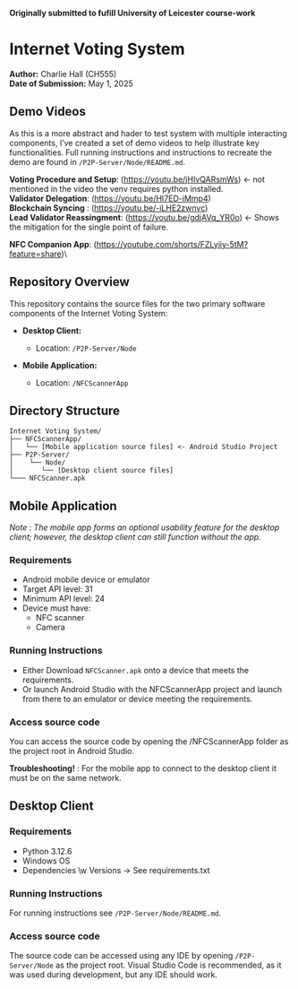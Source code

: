 **Originally submitted to fufill University of Leicester course-work**

# Internet Voting System

**Author:** Charlie Hall (CH555)  
**Date of Submission:** May 1, 2025

## Demo Videos
As this is a more abstract and hader to test system with multiple interacting components, I’ve created a set of demo videos to help illustrate key functionalities. Full running instructions and instructions to recreate the demo are found in `/P2P-Server/Node/README.md`.

**Voting Procedure and Setup**: (https://youtu.be/jHIvQARsmWs) <- not mentioned in the video the venv requires python installed.\
**Validator Delegation**: (https://youtu.be/HI7ED-iMmp4) \
**Blockchain Syncing** : (https://youtu.be/-iLHE2zwnvc) \
**Lead Validator Reassingment**: (https://youtu.be/gdjAVq_YR0o) <- Shows the mitigation for the single point of failure.


**NFC Companion App**: (https://youtube.com/shorts/FZLyiiy-5tM?feature=share)\


## Repository Overview

This repository contains the source files for the two primary software components of the Internet Voting System:

- **Desktop Client:**
  - Location: `/P2P-Server/Node`

- **Mobile Application:**
  - Location: `/NFCScannerApp`

## Directory Structure

```
Internet Voting System/
├── NFCScannerApp/
│   └── [Mobile application source files] <- Android Studio Project
├── P2P-Server/
│    └── Node/
│       └── [Desktop client source files]
└─── NFCScanner.apk
```

## Mobile Application

_Note : The mobile app forms an optional usability feature for the desktop client; however, the desktop client can still function without the app._

### Requirements
- Android mobile device or emulator
- Target API level: 31
- Minimum API level: 24
- Device must have:
    - NFC scanner
    - Camera

### Running Instructions

- Either Download ```NFCScanner.apk``` onto a device that meets the requirements.
- Or launch Android Studio with the NFCScannerApp project and launch from there to an emulator or device meeting the requirements. 

### Access source code

You can access the source code by opening the /NFCScannerApp folder as the project root in Android Studio.

**Troubleshooting!** : For the mobile app to connect to the desktop client it must be on the same network.

## Desktop Client

### Requirements
- Python 3.12.6
- Windows OS
- Dependencies \w Versions -> See requirements.txt

### Running Instructions

For running instructions see `/P2P-Server/Node/README.md`.

### Access source code

The source code can be accessed using any IDE by opening `/P2P-Server/Node` as the project root. Visual Studio Code is recommended, as it was used during development, but any IDE should work.



